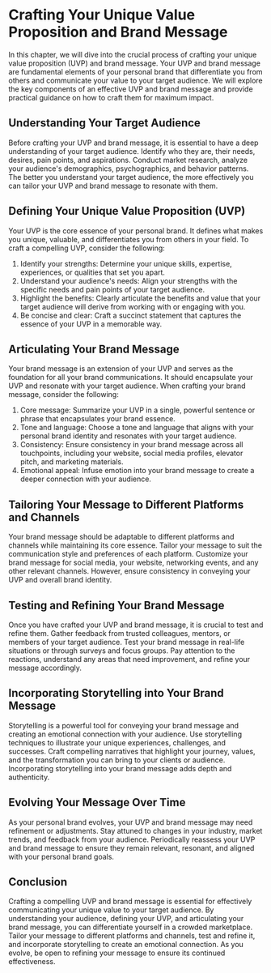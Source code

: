 # Crafting Your Unique Value Proposition and Brand Message

In this chapter, we will dive into the crucial process of crafting your unique value proposition (UVP) and brand message. Your UVP and brand message are fundamental elements of your personal brand that differentiate you from others and communicate your value to your target audience. We will explore the key components of an effective UVP and brand message and provide practical guidance on how to craft them for maximum impact.

## Understanding Your Target Audience

Before crafting your UVP and brand message, it is essential to have a deep understanding of your target audience. Identify who they are, their needs, desires, pain points, and aspirations. Conduct market research, analyze your audience's demographics, psychographics, and behavior patterns. The better you understand your target audience, the more effectively you can tailor your UVP and brand message to resonate with them.

## Defining Your Unique Value Proposition (UVP)

Your UVP is the core essence of your personal brand. It defines what makes you unique, valuable, and differentiates you from others in your field. To craft a compelling UVP, consider the following:

1. Identify your strengths: Determine your unique skills, expertise, experiences, or qualities that set you apart.
2. Understand your audience's needs: Align your strengths with the specific needs and pain points of your target audience.
3. Highlight the benefits: Clearly articulate the benefits and value that your target audience will derive from working with or engaging with you.
4. Be concise and clear: Craft a succinct statement that captures the essence of your UVP in a memorable way.

## Articulating Your Brand Message

Your brand message is an extension of your UVP and serves as the foundation for all your brand communications. It should encapsulate your UVP and resonate with your target audience. When crafting your brand message, consider the following:

1. Core message: Summarize your UVP in a single, powerful sentence or phrase that encapsulates your brand essence.
2. Tone and language: Choose a tone and language that aligns with your personal brand identity and resonates with your target audience.
3. Consistency: Ensure consistency in your brand message across all touchpoints, including your website, social media profiles, elevator pitch, and marketing materials.
4. Emotional appeal: Infuse emotion into your brand message to create a deeper connection with your audience.

## Tailoring Your Message to Different Platforms and Channels

Your brand message should be adaptable to different platforms and channels while maintaining its core essence. Tailor your message to suit the communication style and preferences of each platform. Customize your brand message for social media, your website, networking events, and any other relevant channels. However, ensure consistency in conveying your UVP and overall brand identity.

## Testing and Refining Your Brand Message

Once you have crafted your UVP and brand message, it is crucial to test and refine them. Gather feedback from trusted colleagues, mentors, or members of your target audience. Test your brand message in real-life situations or through surveys and focus groups. Pay attention to the reactions, understand any areas that need improvement, and refine your message accordingly.

## Incorporating Storytelling into Your Brand Message

Storytelling is a powerful tool for conveying your brand message and creating an emotional connection with your audience. Use storytelling techniques to illustrate your unique experiences, challenges, and successes. Craft compelling narratives that highlight your journey, values, and the transformation you can bring to your clients or audience. Incorporating storytelling into your brand message adds depth and authenticity.

## Evolving Your Message Over Time

As your personal brand evolves, your UVP and brand message may need refinement or adjustments. Stay attuned to changes in your industry, market trends, and feedback from your audience. Periodically reassess your UVP and brand message to ensure they remain relevant, resonant, and aligned with your personal brand goals.

## Conclusion

Crafting a compelling UVP and brand message is essential for effectively communicating your unique value to your target audience. By understanding your audience, defining your UVP, and articulating your brand message, you can differentiate yourself in a crowded marketplace. Tailor your message to different platforms and channels, test and refine it, and incorporate storytelling to create an emotional connection. As you evolve, be open to refining your message to ensure its continued effectiveness.

